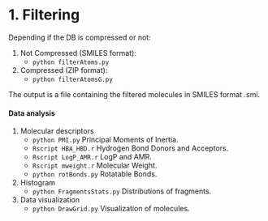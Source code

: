 # 1. Filtering
Depending if the DB is compressed or not:

1. Not Compressed (SMILES format):
    * `python filterAtoms.py`
2. Compressed (ZIP format):
    * `python filterAtomsG.py`

The output is a file containing the filtered molecules in SMILES format .smi.

#### Data analysis

1. Molecular descriptors
    * `python PMI.py` Principal Moments of Inertia.
    * `Rscript HBA_HBD.r` Hydrogen Bond Donors and Acceptors.
    * `Rscript LogP_AMR.r` LogP and AMR.
    * `Rscript mweight.r` Molecular Weight.
    * `python rotBonds.py` Rotatable Bonds.
2. Histogram
    * `python FragmentsStats.py` Distributions of fragments.
3. Data visualization
    * `python DrawGrid.py` Visualization of molecules.
